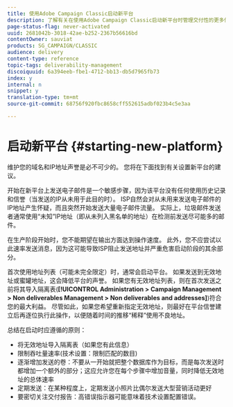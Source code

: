 ```yaml
---
title: 使用Adobe Campaign Classic启动新平台
description: 了解有关在使用Adobe Campaign Classic启动新平台时管理交付性的更多信息。
page-status-flag: never-activated
uuid: 2681042b-3018-42ae-b252-2367b56616bd
contentOwner: sauviat
products: SG_CAMPAIGN/CLASSIC
audience: delivery
content-type: reference
topic-tags: deliverability-management
discoiquuid: 6a394eeb-fbe1-4712-bb13-db5d7965fb73
index: y
internal: n
snippet: y
translation-type: tm+mt
source-git-commit: 68756f920fbc8658cff552615adbf023b4c5e3aa

---
```



# 启动新平台 {#starting-new-platform}

维护您的域名和IP地址声誉是必不可少的。 您将在下面找到有关设置新平台的建议。

开始在新平台上发送电子邮件是一个敏感步骤，因为该平台没有任何使用历史记录和信誉（当发送的IP从未用于此目的时）。 ISP自然会对从未用来发送电子邮件的IP地址产生怀疑，而且突然开始发送大量电子邮件流量。 实际上，垃圾邮件发送者通常使用“未知”IP地址（即从未列入黑名单的地址）在检测前发送尽可能多的邮件。

在生产阶段开始时，您不能期望在输出方面达到操作速度。 此外，您不应尝试以此速率发送消息，因为这可能导致ISP阻止发送地址并严重危害启动阶段的其余部分。

首次使用地址列表（可能未完全限定）时，通常会启动平台。 如果发送到无效地址或蜜罐地址，这会降低平台的声誉。 如果您有无效地址列表，则在首次发送之前将其导入隔离表(**[!UICONTROL Administration > Campaign Management > Non deliverables Management > Non deliverables and addresses]**)符合您的最大利益。 尽管如此，如果您希望重新指定无效地址，则最好在平台信誉建立后再逐位执行此操作，以便随着时间的推移“稀释”使用不良地址。

总结在启动时应遵循的原则：

* 将无效地址导入隔离表（如果您有此信息）
* 限制吞吐量速率(技术设置：限制匹配的数目)
* 逐渐增加发送的卷：不要从一开始就把整个数据库作为目标，而是每次发送时都增加一个额外的部分；这应允许您在每个步骤中增加音量，同时降低无效地址的总体速率
* 定期发送：在某种程度上，定期发送小照片比偶尔发送大型营销活动更好
* 要密切关注交付报告：高错误指示器可能意味着技术设置配置错误。